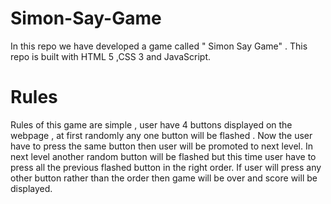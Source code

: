 # Simon-Say-Game
In this repo we have developed a game called " Simon Say Game" . This repo is built with HTML 5 ,CSS 3 and JavaScript.

# Rules
Rules of this game are simple , user have 4 buttons displayed on the webpage , at first randomly any one button will be flashed .
Now the user have to press the same button then user will be promoted to next level.
In next level another random button  will be flashed but this time user have to press all the previous flashed button in the right order.
If user will press any other button rather than the order then game will be over and score will be displayed.
